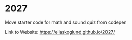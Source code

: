 # 2027
Move starter code for math and sound quiz from codepen

Link to Website: https://ellaskoglund.github.io/2027/
